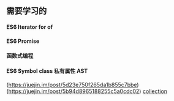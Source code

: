 ## 需要学习的

#### ES6 Iterator for of
#### ES6 Promise
#### 函数式编程
#### ES6 Symbol class 私有属性 AST
[](https://juejin.im/post/5c64d15d6fb9a049d37f9c20)(https://juejin.im/post/5d23e750f265da1b855c7bbe)(https://juejin.im/post/5b94d8965188255c5a0cdc02)
[collection](https://juejin.im/post/5aae076d6fb9a028cc6100a9)